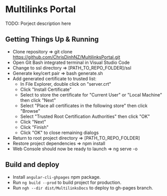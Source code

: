 # Multilinks Portal

TODO: Porject description here

## Getting Things Up & Running

   * Clone repository => git clone https://github.com/ChrisDinhNZ/MultilinksPortal.git
   * Open Git Bash integrated terminal in Visual Studio Code
   * Change to ssl directory => [PATH_TO_REPO_FOLDER]/ssl
   * Generate key/cert pair => bash generate.sh
   * Add generated certificate to trusted list:
      + In File Explorer, double click on "server.crt"
      + Click "Install Certificate"
      + Select to store the certificate for "Current User" or "Local Machine" then click "Next"
      + Select "Place all certificates in the following store" then click "Browse"
      + Select "Trusted Root Certification Authorities" then click "OK"
      + Click "Next"
      + Click "Finish"
      + Click "OK" to close remaining dialogs
   * Return to root project directory => [PATH_TO_REPO_FOLDER]
   * Restore project dependencies => npm install
   * Web Console should now be ready to launch => ng serve -o

## Build and deploy

   * Install `angular-cli-ghpages` npm package.
   * Run `ng build --prod` to build project for production.
   * Run `ngh --dir dist/MultilinksDocs` to deploy to gh-pages branch.

